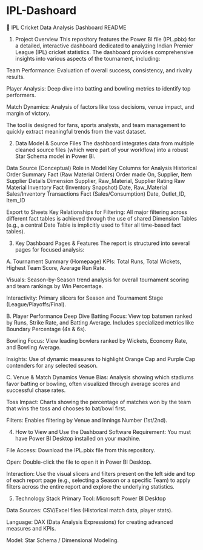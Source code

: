# IPL-Dashoard
🏏 IPL Cricket Data Analysis Dashboard README
1. Project Overview
This repository features the Power BI file (IPL.pbix) for a detailed, interactive dashboard dedicated to analyzing Indian Premier League (IPL) cricket statistics. The dashboard provides comprehensive insights into various aspects of the tournament, including:

Team Performance: Evaluation of overall success, consistency, and rivalry results.

Player Analysis: Deep dive into batting and bowling metrics to identify top performers.

Match Dynamics: Analysis of factors like toss decisions, venue impact, and margin of victory.

The tool is designed for fans, sports analysts, and team management to quickly extract meaningful trends from the vast dataset.

2. Data Model & Source Files
The dashboard integrates data from multiple cleaned source files (which were part of your workflow) into a robust Star Schema model in Power BI.

Data Source (Conceptual)	Role in Model	Key Columns for Analysis
Historical Order Summary	Fact (Raw Material Orders)	Order made On, Supplier, Item
Supplier Details	Dimension	Supplier, Raw_Material, Supplier Rating
Raw Material Inventory	Fact (Inventory Snapshot)	Date, Raw_Material
Sales/Inventory Transactions	Fact (Sales/Consumption)	Date, Outlet_ID, Item_ID

Export to Sheets
Key Relationships for Filtering:
All major filtering across different fact tables is achieved through the use of shared Dimension Tables (e.g., a central Date Table is implicitly used to filter all time-based fact tables).

3. Key Dashboard Pages & Features
The report is structured into several pages for focused analysis:

A. Tournament Summary (Homepage)
KPIs: Total Runs, Total Wickets, Highest Team Score, Average Run Rate.

Visuals: Season-by-Season trend analysis for overall tournament scoring and team rankings by Win Percentage.

Interactivity: Primary slicers for Season and Tournament Stage (League/Playoffs/Final).

B. Player Performance Deep Dive
Batting Focus: View top batsmen ranked by Runs, Strike Rate, and Batting Average. Includes specialized metrics like Boundary Percentage (4s & 6s).

Bowling Focus: View leading bowlers ranked by Wickets, Economy Rate, and Bowling Average.

Insights: Use of dynamic measures to highlight Orange Cap and Purple Cap contenders for any selected season.

C. Venue & Match Dynamics
Venue Bias: Analysis showing which stadiums favor batting or bowling, often visualized through average scores and successful chase rates.

Toss Impact: Charts showing the percentage of matches won by the team that wins the toss and chooses to bat/bowl first.

Filters: Enables filtering by Venue and Innings Number (1st/2nd).

4. How to View and Use the Dashboard
Software Requirement: You must have Power BI Desktop installed on your machine.

File Access: Download the IPL.pbix file from this repository.

Open: Double-click the file to open it in Power BI Desktop.

Interaction: Use the visual slicers and filters present on the left side and top of each report page (e.g., selecting a Season or a specific Team) to apply filters across the entire report and explore the underlying statistics.

5. Technology Stack
Primary Tool: Microsoft Power BI Desktop

Data Sources: CSV/Excel files (Historical match data, player stats).

Language: DAX (Data Analysis Expressions) for creating advanced measures and KPIs.

Model: Star Schema / Dimensional Modeling.

